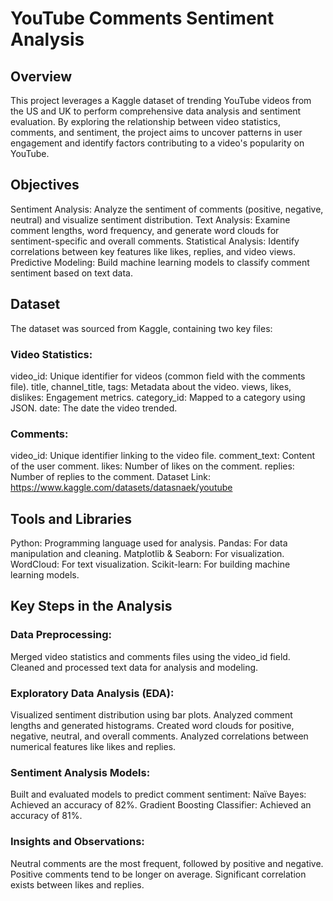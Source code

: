 # YouTube Comments Sentiment Analysis

## Overview

This project leverages a Kaggle dataset of trending YouTube videos from the US and UK to perform comprehensive data analysis and sentiment evaluation. By exploring the relationship between video statistics, comments, and sentiment, the project aims to uncover patterns in user engagement and identify factors contributing to a video's popularity on YouTube.

## Objectives

Sentiment Analysis: Analyze the sentiment of comments (positive, negative, neutral) and visualize sentiment distribution.
Text Analysis: Examine comment lengths, word frequency, and generate word clouds for sentiment-specific and overall comments.
Statistical Analysis: Identify correlations between key features like likes, replies, and video views.
Predictive Modeling: Build machine learning models to classify comment sentiment based on text data.

## Dataset

The dataset was sourced from Kaggle, containing two key files:

### Video Statistics:

video_id: Unique identifier for videos (common field with the comments file).
title, channel_title, tags: Metadata about the video.
views, likes, dislikes: Engagement metrics.
category_id: Mapped to a category using JSON.
date: The date the video trended.

### Comments:

video_id: Unique identifier linking to the video file.
comment_text: Content of the user comment.
likes: Number of likes on the comment.
replies: Number of replies to the comment.
Dataset Link: https://www.kaggle.com/datasets/datasnaek/youtube

## Tools and Libraries

Python: Programming language used for analysis.
Pandas: For data manipulation and cleaning.
Matplotlib & Seaborn: For visualization.
WordCloud: For text visualization.
Scikit-learn: For building machine learning models.

## Key Steps in the Analysis

### Data Preprocessing:
Merged video statistics and comments files using the video_id field.
Cleaned and processed text data for analysis and modeling.

### Exploratory Data Analysis (EDA):
Visualized sentiment distribution using bar plots.
Analyzed comment lengths and generated histograms.
Created word clouds for positive, negative, neutral, and overall comments.
Analyzed correlations between numerical features like likes and replies.

### Sentiment Analysis Models:
Built and evaluated models to predict comment sentiment:
Naïve Bayes: Achieved an accuracy of 82%.
Gradient Boosting Classifier: Achieved an accuracy of 81%.

### Insights and Observations:

Neutral comments are the most frequent, followed by positive and negative.
Positive comments tend to be longer on average.
Significant correlation exists between likes and replies.
